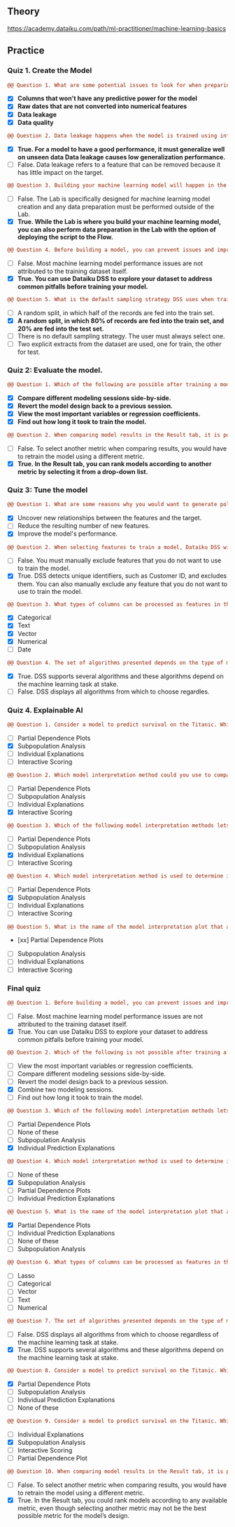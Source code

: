 ## Theory
https://academy.dataiku.com/path/ml-practitioner/machine-learning-basics
## Practice
### Quiz 1. Create the Model
``` diff
@@ Question 1. What are some potential issues to look for when preparing a dataset for machine learning? (Select all that apply.) @@
```
- [x] **Columns that won't have any predictive power for the model**
- [x] **Raw dates that are not converted into numerical features**
- [x] **Data leakage**
- [x] **Data quality**

``` diff 
@@ Question 2. Data leakage happens when the model is trained using information that won't be available when the model is deployed to production.@@
```
- [x] **True. For a model to have a good performance, it must generalize well on unseen data Data leakage causes low generalization performance.**
- [ ] False. Data leakage refers to a feature that can be removed because it has little impact on the target.

``` diff
@@ Question 3. Building your machine learning model will happen in the Lab of DSS. The Lab is a place for both preliminary data preparation and machine learning model creation.@@
```
- [ ] False. The Lab is specifically designed for machine learning model creation and any data preparation must be performed outside of the Lab.
- [x] **True. While the Lab is where you build your machine learning model, you can also perform data preparation in the Lab with the option of deploying the script to the Flow.**

``` diff
@@ Question 4. Before building a model, you can prevent issues and improve the performance of your model by carefully exploring your training dataset.@@
```
- [ ] False. Most machine learning model performance issues are not attributed to the training dataset itself.
- [x] **True. You can use Dataiku DSS to explore your dataset to address common pitfalls before training your model.**

``` diff
@@ Question 5. What is the default sampling strategy DSS uses when training models? Select one. @@
```
- [ ] A random split, in which half of the records are fed into the train set.
- [x] **A random split, in which 80% of records are fed into the train set, and 20% are fed into the test set.**
- [ ] There is no default sampling strategy. The user must always select one.
- [ ] Two explicit extracts from the dataset are used, one for train, the other for test.

### Quiz 2: Evaluate the model.
``` diff
@@ Question 1. Which of the following are possible after training a model? (Select all that apply.)@@
```
- [x] **Compare different modeling sessions side-by-side.**
- [x] **Revert the model design back to a previous session.**
- [x] **View the most important variables or regression coefficients.**
- [x] **Find out how long it took to train the model.**

``` diff
@@ Question 2. When comparing model results in the Result tab, it is possible to select a different metric than the one you optimized for during training.@@
```
- [ ] False. To select another metric when comparing results, you would have to retrain the model using a different metric.
- [x] **True. In the Result tab, you can rank models according to another metric by selecting it from a drop-down list.**

### Quiz 3: Tune the model
``` diff
@@ Question 1. What are some reasons why you would want to generate polynomial features when building a model? (Select all that apply.)@@
```
- [x] Uncover new relationships between the features and the target.
- [ ] Reduce the resulting number of new features.
- [x] Improve the model's performance.

``` diff
@@ Question 2. When selecting features to train a model, Dataiku DSS will automatically detect and exclude a column that consists of unique identifiers.@@
```
- [ ] False. You must manually exclude features that you do not want to use to train the model.
- [x] True. DSS detects unique identifiers, such as Customer ID, and excludes them. You can also manually exclude any feature that you do not want to use to train the model.

``` diff
@@ Question 3. What types of columns can be processed as features in the Design Tab? (Select all that apply.)@@
```
- [x] Categorical
- [x] Text
- [x] Vector
- [x] Numerical
- [ ] Date

``` diff
@@ Question 4. The set of algorithms presented depends on the type of machine learning task you select, such as Prediction or Clustering.@@
```
- [x] True. DSS supports several algorithms and these algorithms depend on the machine learning task at stake.
- [ ] False. DSS displays all algorithms from which to choose regardles.

### Quiz 4. Explainable AI
``` diff
@@ Question 1. Consider a model to predict survival on the Titanic. Which model interpretation method would be used to answer a question such as, “Does the model perform similarly for male and female passengers?”@@
```
- [ ] Partial Dependence Plots
- [x] Subpopulation Analysis
- [ ] Individual Explanations
- [ ] Interactive Scoring

```diff
@@ Question 2. Which model interpretation method could you use to compare predictions for different passenger profiles and how changing inputs like ticket class, fare, gender, etc. affects the predicted probability of survival?@@
```
- [ ] Partial Dependence Plots
- [ ] Subpopulation Analysis
- [ ] Individual Explanations
- [x] Interactive Scoring

``` diff
@@ Question 3. Which of the following model interpretation methods lets you quickly get feature contributions for the most extreme predictions, making it easier to communicate the reasons for a specific prediction to business users, and check for any potential biases in the model?@@
```
- [ ] Partial Dependence Plots
- [ ] Subpopulation Analysis
- [x] Individual Explanations
- [ ] Interactive Scoring

``` diff
@@ Question 4. Which model interpretation method is used to determine if a model performs the same across different groups of interest (subgroups)?@@
```
- [ ] Partial Dependence Plots
- [x] Subpopulation Analysis
- [ ] Individual Explanations
- [ ] Interactive Scoring

``` diff
@@ Question 5. What is the name of the model interpretation plot that allows you to understand how a particular feature affects the model’s predictions? @@
```
- [xx] Partial Dependence Plots
- [ ] Subpopulation Analysis
- [ ] Individual Explanations
- [ ] Interactive Scoring

### Final quiz
``` diff
@@ Question 1. Before building a model, you can prevent issues and improve the performance of your model by carefully exploring your training dataset.@@
```
- [ ] False. Most machine learning model performance issues are not attributed to the training dataset itself.
- [x] True. You can use Dataiku DSS to explore your dataset to address common pitfalls before training your model.

```diff
@@ Question 2. Which of the following is not possible after training a model and reviewing the results in the Result tab? (Choose one.)@@
```
- [ ] View the most important variables or regression coefficients.
- [ ] Compare different modeling sessions side-by-side.
- [ ] Revert the model design back to a previous session.
- [x] Combine two modeling sessions.
- [ ] Find out how long it took to train the model.

```diff
@@ Question 3. Which of the following model interpretation methods lets you quickly get feature contributions for the most extreme predictions, making it easier to communicate the reasons for a specific prediction to business users, and check for any potential biases in the model?@@
```
- [ ] Partial Dependence Plots
- [ ] None of these
- [ ] Subpopulation Analysis
- [x] Individual Prediction Explanations

``` diff
@@ Question 4. Which model interpretation method is used to determine if a model performs the same across different groups of interest (subgroups)?@@
```
- [ ] None of these
- [x] Subpopulation Analysis
- [ ] Partial Dependence Plots
- [ ] Individual Prediction Explanations

``` diff
@@ Question 5. What is the name of the model interpretation plot that allows you to understand how a particular feature affects the model’s predictions?@@
```
- [x] Partial Dependence Plots
- [ ] Individual Prediction Explanations
- [ ] None of these
- [ ] Subpopulation Analysis

``` diff 
@@ Question 6. What types of columns can be processed as features in the Design tab? (Select all that apply.)@@
```
- [ ] Lasso
- [ ] Categorical
- [ ] Vector
- [ ] Text
- [ ] Numerical

``` diff
@@ Question 7. The set of algorithms presented depends on the type of machine learning task you select, such as Prediction or Clustering.@@
```
- [ ] False. DSS displays all algorithms from which to choose regardless of the machine learning task at stake.
- [x] True. DSS supports several algorithms and these algorithms depend on the machine learning task at stake.

``` diff
@@ Question 8. Consider a model to predict survival on the Titanic. Which model interpretation method would be used to answer a question such as, “How do survival prediction rates (what the model is trying to predict) differ across a particular feature like age?”@@
```
- [x] Partial Dependence Plots
- [ ] Subpopulation Analysis
- [ ] Individual Prediction Explanations
- [ ] None of these

``` diff
@@ Question 9. Consider a model to predict survival on the Titanic. Which model interpretation method would be used to answer a question such as, “Does the model perform similarly for male and female passengers?”@@
```
- [ ] Individual Explanations
- [x] Subpopulation Analysis
- [ ] Interactive Scoring
- [ ] Partial Dependence Plot

``` diff
@@ Question 10. When comparing model results in the Result tab, it is possible to select a different metric than the one you optimized for during training.@@
```
- [ ] False. To select another metric when comparing results, you would have to retrain the model using a different metric.
- [x] True. In the Result tab, you could rank models according to any available metric, even though selecting another metric may not be the best possible metric for the model’s design.
